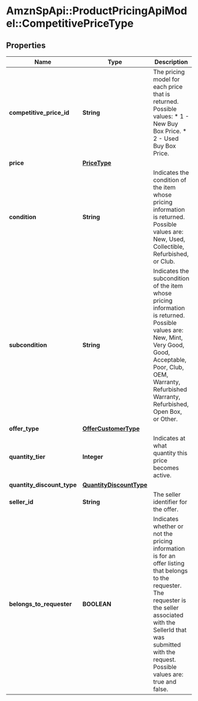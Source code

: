 # AmznSpApi::ProductPricingApiModel::CompetitivePriceType

## Properties
Name | Type | Description | Notes
------------ | ------------- | ------------- | -------------
**competitive_price_id** | **String** | The pricing model for each price that is returned.  Possible values:  * 1 - New Buy Box Price. * 2 - Used Buy Box Price. | 
**price** | [**PriceType**](PriceType.md) |  | 
**condition** | **String** | Indicates the condition of the item whose pricing information is returned. Possible values are: New, Used, Collectible, Refurbished, or Club. | [optional] 
**subcondition** | **String** | Indicates the subcondition of the item whose pricing information is returned. Possible values are: New, Mint, Very Good, Good, Acceptable, Poor, Club, OEM, Warranty, Refurbished Warranty, Refurbished, Open Box, or Other. | [optional] 
**offer_type** | [**OfferCustomerType**](OfferCustomerType.md) |  | [optional] 
**quantity_tier** | **Integer** | Indicates at what quantity this price becomes active. | [optional] 
**quantity_discount_type** | [**QuantityDiscountType**](QuantityDiscountType.md) |  | [optional] 
**seller_id** | **String** | The seller identifier for the offer. | [optional] 
**belongs_to_requester** | **BOOLEAN** |  Indicates whether or not the pricing information is for an offer listing that belongs to the requester. The requester is the seller associated with the SellerId that was submitted with the request. Possible values are: true and false. | [optional] 

